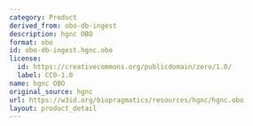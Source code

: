 ```yaml
---
category: Product
derived_from: obo-db-ingest
description: hgnc OBO
format: obo
id: obo-db-ingest.hgnc.obo
license:
  id: https://creativecommons.org/publicdomain/zero/1.0/
  label: CC0-1.0
name: hgnc OBO
original_source: hgnc
url: https://w3id.org/biopragmatics/resources/hgnc/hgnc.obo
layout: product_detail
---
```

